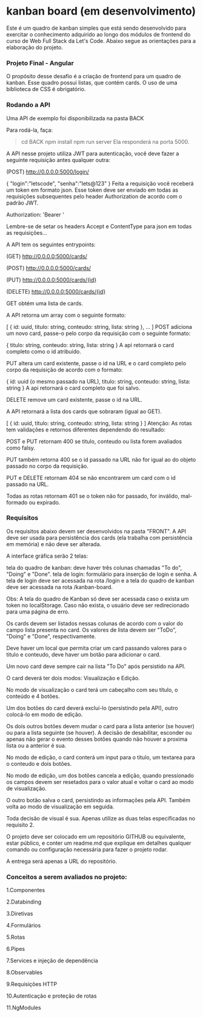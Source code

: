 # kanban board (em desenvolvimento)

Este é um quadro de kanban simples que está sendo desenvolvido para exercitar o conhecimento adquirido ao longo dos módulos de frontend do curso de Web Full Stack da Let's Code. Abaixo segue as orientações para a elaboração do projeto.

### Projeto Final - Angular
O propósito desse desafio é a criação de frontend para um quadro de kanban. Esse quadro possui listas, que contém cards. O uso de uma biblioteca de CSS é obrigatório.

### Rodando a API
Uma API de exemplo foi disponibilizada na pasta BACK

Para rodá-la, faça:

> cd BACK
> npm install
> npm run server
Ela responderá na porta 5000.


A API nesse projeto utiliza JWT para autenticação, você deve fazer a seguinte requisição antes qualquer outra:

(POST) http://0.0.0.0:5000/login/

{ "login":"letscode", "senha":"lets@123" }
Feita a requisição você receberá um token em formato json. Esse token deve ser enviado em todas as requisições subsequentes pelo header Authorization de acordo com o padrão JWT.

Authorization: 'Bearer <token>'

Lembre-se de setar os headers Accept e ContentType para json em todas as requisições...

A API tem os seguintes entrypoints:

(GET)     http://0.0.0.0:5000/cards/
  
(POST)    http://0.0.0.0:5000/cards/
  
(PUT)     http://0.0.0.0:5000/cards/{id}
  
(DELETE)  http://0.0.0.0:5000/cards/{id}
  
GET obtém uma lista de cards.

A API retorna um array com o seguinte formato:

[
  {
    id: uuid,
    titulo: string,
    conteudo: string,
    lista: string
  },
  ...
]
POST adiciona um novo card, passe-o pelo corpo da requisição com o seguinte formato:

{
  titulo: string,
  conteudo: string,
  lista: string
}
A api retornará o card completo como o id atribuído.

PUT altera um card existente, passe o id na URL e o card completo pelo corpo da requisição de acordo com o formato:

{
  id: uuid (o mesmo passado na URL),
  titulo: string,
  conteudo: string,
  lista: string
}
A api retornará o card completo que foi salvo.

DELETE remove um card existente, passe o id na URL.

A API retornará a lista dos cards que sobraram (igual ao GET).

[
  {
    id: uuid,
    titulo: string,
    conteudo: string,
    lista: string
  }
]
Atenção: As rotas tem validações e retornos diferentes dependendo do resultado:

POST e PUT retornam 400 se titulo, conteudo ou lista forem avaliados como falsy.

PUT também retorna 400 se o id passado na URL não for igual ao do objeto passado no corpo da requisição.

PUT e DELETE retornam 404 se não encontrarem um card com o id passado na URL.

Todas as rotas retornam 401 se o token não for passado, for inválido, mal-formado ou expirado.

### Requisitos
Os requisitos abaixo devem ser desenvolvidos na pasta "FRONT".
A API deve ser usada para persistência dos cards (ela trabalha com persistência em memória) e não deve ser alterada.

A interface gráfica serão 2 telas:

tela do quadro de kanban: deve haver três colunas chamadas "To do", "Doing" e "Done".
tela de login: formulário para inserção de login e senha.
A tela de login deve ser acessada na rota /login e a tela do quadro de kanban deve ser acessada na rota /kanban-board.

Obs: A tela do quadro de Kanban só deve ser acessada caso o exista um token no localStorage. Caso não exista, o usuário deve ser redirecionado para uma página de erro.

Os cards devem ser listados nessas colunas de acordo com o valor do campo lista presenta no card. Os valores de lista devem ser "ToDo", "Doing" e "Done", respectivamente.

Deve haver um local que permita criar um card passando valores para o titulo e conteudo, deve haver um botão para adicionar o card.

Um novo card deve sempre cair na lista "To Do" após persistido na API.

O card deverá ter dois modos: Visualização e Edição.

No modo de visualização o card terá um cabeçalho com seu título, o conteúdo e 4 botões.

Um dos botões do card deverá excluí-lo (persistindo pela API), outro colocá-lo em modo de edição.

Os dois outros botões devem mudar o card para a lista anterior (se houver) ou para a lista seguinte (se houver). A decisão de desabilitar, esconder ou apenas não gerar o evento desses botões quando não houver a proxima lista ou a anterior é sua.

No modo de edição, o card conterá um input para o titulo, um textarea para o conteudo e dois botões.

No modo de edição, um dos botões cancela a edição, quando pressionado os campos devem ser resetados para o valor atual e voltar o card ao modo de visualização.

O outro botão salva o card, persistindo as informações pela API. Também volta ao modo de visualização em seguida.

Toda decisão de visual é sua. Apenas utilize as duas telas especificadas no requisito 2.

O projeto deve ser colocado em um repositório GITHUB ou equivalente, estar público, e conter um readme.md que explique em detalhes qualquer comando ou configuração necessária para fazer o projeto rodar.

A entrega será apenas a URL do repositório.

### Conceitos a serem avaliados no projeto:
  
1.Componentes
  
2.Databinding
  
3.Diretivas
  
4.Formulários
  
5.Rotas
  
6.Pipes
  
7.Services e injeção de dependência
  
8.Observables
  
9.Requisições HTTP
  
10.Autenticação e proteção de rotas
  
11.NgModules

